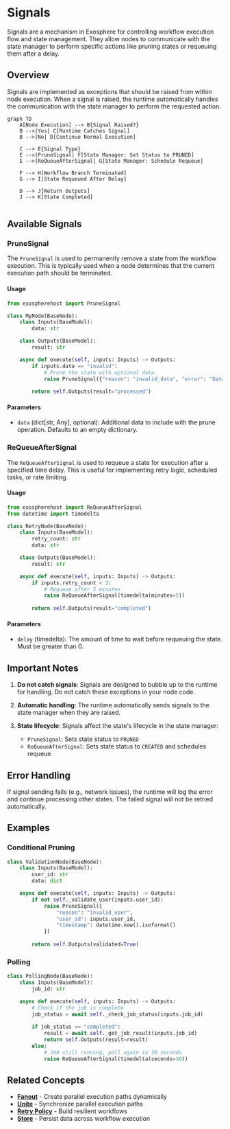 # Signals


Signals are a mechanism in Exosphere for controlling workflow execution flow and state management. They allow nodes to communicate with the state manager to perform specific actions like pruning states or requeuing them after a delay.

## Overview

Signals are implemented as exceptions that should be raised from within node execution. When a signal is raised, the runtime automatically handles the communication with the state manager to perform the requested action.

```mermaid
graph TD
    A[Node Execution] --> B{Signal Raised?}
    B -->|Yes| C[Runtime Catches Signal]
    B -->|No| D[Continue Normal Execution]
    
    C --> E{Signal Type}
    E -->|PruneSignal| F[State Manager: Set Status to PRUNED]
    E -->|ReQueueAfterSignal| G[State Manager: Schedule Requeue]
    
    F --> H[Workflow Branch Terminated]
    G --> I[State Requeued After Delay]
    
    D --> J[Return Outputs]
    J --> K[State Completed]
    
```

## Available Signals

### PruneSignal

The `PruneSignal` is used to permanently remove a state from the workflow execution. This is typically used when a node determines that the current execution path should be terminated.

#### Usage

```python hl_lines="13"
from exospherehost import PruneSignal

class MyNode(BaseNode):
    class Inputs(BaseModel):
        data: str

    class Outputs(BaseModel):
        result: str

    async def execute(self, inputs: Inputs) -> Outputs:
        if inputs.data == "invalid":
            # Prune the state with optional data
            raise PruneSignal({"reason": "invalid_data", "error": "Data validation failed"})
        
        return self.Outputs(result="processed")
```

#### Parameters

- `data` (dict[str, Any], optional): Additional data to include with the prune operation. Defaults to an empty dictionary.

### ReQueueAfterSignal

The `ReQueueAfterSignal` is used to requeue a state for execution after a specified time delay. This is useful for implementing retry logic, scheduled tasks, or rate limiting.

#### Usage

```python hl_lines="15"
from exospherehost import ReQueueAfterSignal
from datetime import timedelta

class RetryNode(BaseNode):
    class Inputs(BaseModel):
        retry_count: str
        data: str

    class Outputs(BaseModel):
        result: str

    async def execute(self, inputs: Inputs) -> Outputs:
        if inputs.retry_count < 3:
            # Requeue after 5 minutes
            raise ReQueueAfterSignal(timedelta(minutes=5))
        
        return self.Outputs(result="completed")
```

#### Parameters

- `delay` (timedelta): The amount of time to wait before requeuing the state. Must be greater than 0.

## Important Notes

1. **Do not catch signals**: Signals are designed to bubble up to the runtime for handling. Do not catch these exceptions in your node code.

2. **Automatic handling**: The runtime automatically sends signals to the state manager when they are raised.

3. **State lifecycle**: Signals affect the state's lifecycle in the state manager:
   - `PruneSignal`: Sets state status to `PRUNED`
   - `ReQueueAfterSignal`: Sets state status to `CREATED` and schedules requeue

## Error Handling

If signal sending fails (e.g., network issues), the runtime will log the error and continue processing other states. The failed signal will not be retried automatically.

## Examples

### Conditional Pruning

```python hl_lines="7-12"
class ValidationNode(BaseNode):
    class Inputs(BaseModel):
        user_id: str
        data: dict

    async def execute(self, inputs: Inputs) -> Outputs:
        if not self._validate_user(inputs.user_id):
            raise PruneSignal({
                "reason": "invalid_user",
                "user_id": inputs.user_id,
                "timestamp": datetime.now().isoformat()
            })
        
        return self.Outputs(validated=True)
```

### Polling

```python hl_lines="14"
class PollingNode(BaseNode):
    class Inputs(BaseModel):
        job_id: str

    async def execute(self, inputs: Inputs) -> Outputs:
        # Check if the job is complete
        job_status = await self._check_job_status(inputs.job_id)
        
        if job_status == "completed":
            result = await self._get_job_result(inputs.job_id)
            return self.Outputs(result=result)
        else:
            # Job still running, poll again in 30 seconds
            raise ReQueueAfterSignal(timedelta(seconds=30))
```

## Related Concepts

- **[Fanout](./fanout.md)** - Create parallel execution paths dynamically
- **[Unite](./unite.md)** - Synchronize parallel execution paths
- **[Retry Policy](./retry-policy.md)** - Build resilient workflows
- **[Store](./store.md)** - Persist data across workflow execution 